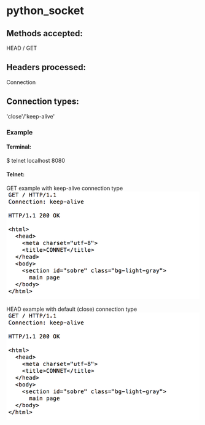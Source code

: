 # python_socket

## Methods accepted: 
HEAD / GET
## Headers processed: 
Connection
## Connection types: 
'close'/'keep-alive'

### Example
#### Terminal: 
$ telnet localhost 8080

#### Telnet: 
GET example with keep-alive connection type
![alt GET](request_samples/GET_Example.png)

HEAD example with default (close) connection type
![alt HEAD](request_samples/GET_Example.png)
